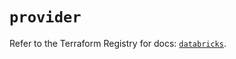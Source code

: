 # `provider`

Refer to the Terraform Registry for docs: [`databricks`](https://registry.terraform.io/providers/databricks/databricks/1.72.0/docs).
